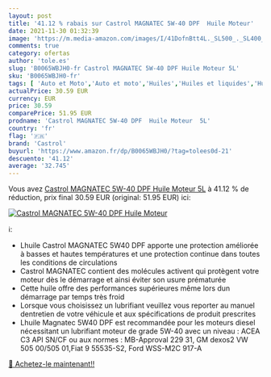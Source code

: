 ```yaml
---
layout: post
title: '41.12 % rabais sur Castrol MAGNATEC 5W-40 DPF  Huile Moteur'
date: 2021-11-30 01:32:39
image: 'https://m.media-amazon.com/images/I/41DofnBtt4L._SL500_._SL400_.jpg'
comments: true
category: ofertas
author: 'tole.es'
slug: 'B0065WBJH0-fr Castrol MAGNATEC 5W-40 DPF Huile Moteur 5L'
sku: 'B0065WBJH0-fr'
tags: [ 'Auto et Moto','Auto et moto','Huiles','Huiles et liquides','Huiles moteur pour auto','castrol', ]
actualPrice: 30.59 EUR
currency: EUR
price: 30.59
comparePrice: 51.95 EUR
prodname: 'Castrol MAGNATEC 5W-40 DPF  Huile Moteur  5L'
country: 'fr'
flag: '🇫🇷'
brand: 'Castrol'
buyurl: 'https://www.amazon.fr/dp/B0065WBJH0/?tag=tolees0d-21'
descuento: '41.12'
average: '32.745'
---
```


Vous avez [Castrol MAGNATEC 5W-40 DPF  Huile Moteur  5L](https://www.amazon.fr/dp/B0065WBJH0/?tag=tolees0d-21)  à  41.12 % de réduction, prix final  30.59 EUR (original: 51.95 EUR) ici:

[![Castrol MAGNATEC 5W-40 DPF  Huile Moteur](https://m.media-amazon.com/images/I/41DofnBtt4L._SL500_._SL400_.jpg)](https://www.amazon.fr/dp/B0065WBJH0/?tag=tolees0d-21)

ℹ️:

- Lhuile Castrol MAGNATEC 5W40 DPF apporte une protection améliorée à basses et hautes températures et une protection continue dans toutes les conditions de circulations
- Castrol MAGNATEC contient des molécules activent qui protègent votre moteur dès le démarrage et ainsi éviter son usure prématurée
- Cette huile offre des performances supérieures même lors dun démarrage par temps très froid
- Lorsque vous choisissez un lubrifiant veuillez vous reporter au manuel dentretien de votre véhicule et aux spécifications de produit prescrites
- Lhuile Magnatec 5W40 DPF est recommandée pour les moteurs diesel nécessitant un lubrifiant moteur de grade 5W-40 avec un niveau : ACEA C3 API SN/CF ou aux normes : MB-Approval 229 31, GM dexos2 VW 505 00/505 01,Fiat 9 55535-S2, Ford WSS-M2C 917-A

[🛒 Achetez-le maintenant!!](https://www.amazon.fr/dp/B0065WBJH0/?tag=tolees0d-21)
